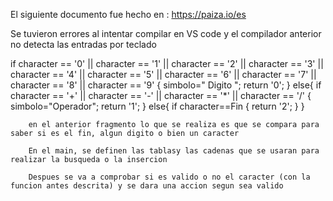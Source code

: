 El siguiente documento fue hecho en : https://paiza.io/es

Se tuvieron errores al intentar compilar en VS code y el compilador anterior no detecta las entradas por teclado


if character == '0' || character == '1' || character == '2' || character == '3' || character == '4' || character == '5' || character == '6' || character == '7' || character == '8' || character == '9' {
        simbolo=" Digito ";
        return '0';
        }
    else{
        if character == '+' || character == '-' || character == '*' || character == '/' {
            simbolo="Operador";
            return '1';
            }
        else{
            if character==Fin {
                return '2';
                }
        }
        
        en el anterior fragmento lo que se realiza es que se compara para saber si es el fin, algun digito o bien un caracter
        
        En el main, se definen las tablasy las cadenas que se usaran para realizar la busqueda o la insercion
        
        Despues se va a comprobar si es valido o no el caracter (con la funcion antes descrita) y se dara una accion segun sea valido
